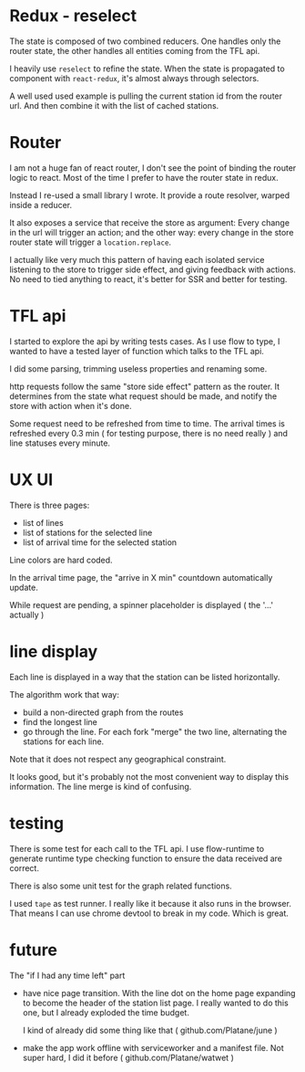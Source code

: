 # Redux - reselect
 
The state is composed of two combined reducers. One handles only the router state, the other handles all entities coming from the TFL api.
 
I heavily use `reselect` to refine the state. When the state is propagated to component with `react-redux`, it's almost always through selectors.
 
A well used used example is pulling the current station id from the router url. And then combine it with the list of cached stations.
 
# Router
 
I am not a huge fan of react router, I don't see the point of binding the router logic to react. Most of the time I prefer to have the router state in redux.
 
Instead I re-used a small library I wrote. It provide a route resolver, warped inside a reducer.
 
It also exposes a service that receive the store as argument: Every change in the url will trigger an action; and the other way: every change in the store router state will trigger a `location.replace`.
 
I actually like very much this pattern of having each isolated service listening to the store to trigger side effect, and giving feedback with actions. 
No need to tied anything to react, it's better for SSR and better for testing.
 
# TFL api
 
I started to explore the api by writing tests cases. As I use flow to type, I wanted to have a tested layer of function which talks to the TFL api.
 
I did some parsing, trimming useless properties and renaming some.
 
http requests follow the same "store side effect" pattern as the router. It determines from the state what request should be made, and notify the store with action when it's done.
 
Some request need to be refreshed from time to time. The arrival times is refreshed every 0.3 min ( for testing purpose, there is no need really ) and line statuses every minute.
 
# UX UI
 
There is three pages:
 
 - list of lines
 - list of stations for the selected line
 - list of arrival time for the selected station
 
Line colors are hard coded.
 
In the arrival time page, the "arrive in X min" countdown automatically update.
 
While request are pending, a spinner placeholder is displayed ( the '...' actually )
 
# line display
 
Each line is displayed in a way that the station can be listed horizontally.
 
The algorithm work that way: 
- build a non-directed graph from the routes
- find the longest line
- go through the line. For each fork "merge" the two line, alternating the stations for each line.
 
Note that it does not respect any geographical constraint.
 
It looks good, but it's probably not the most convenient way to display this information. The line merge is kind of confusing.
 
# testing
 
There is some test for each call to the TFL api. I use flow-runtime to generate runtime type checking function to ensure the data received are correct.
 
There is also some unit test for the graph related functions.
 
I used `tape` as test runner. I really like it because it also runs in the browser. That means I can use chrome devtool to break in my code. Which is great.
 
# future
 
The "if I had any time left" part
 
- have nice page transition. With the line dot on the home page expanding to become the header of the station list page. I really wanted to do this one, but I already exploded the time budget. 
 
  I kind of already did some thing like that ( github.com/Platane/june )
 
- make the app work offline with serviceworker and a manifest file. Not super hard, I did it before ( github.com/Platane/watwet )
 